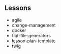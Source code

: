 ## Lessons
- agile
- change-management
- docker
- flat-file-generators
- lesson-plan-template
- twig
